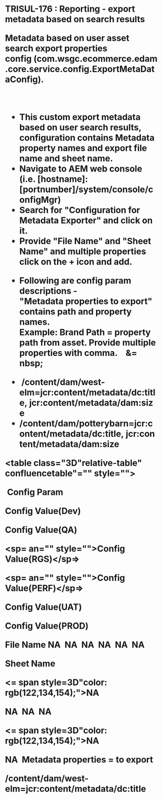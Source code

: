     
# TRISUL-176 : Reporting - export metadata based on search results&#13;&#10;    <div class="3D&quot;Section1&quot;">&#13;&#10;        <p>**Metadata based on user asset search export properties config&nbsp;(com.wsgc.ecommerce.edam.core.service.config.ExportMetaDataConfig).**</p>&#13;&#10;<p><br></p>&#13;&#10;<ul>&#13;&#10;<li>This custom export metadata based on user search results, configuration contains Metadata property names and export file name and sheet name.</li>&#13;&#10;<li>Navigate to AEM web console (i.e. [hostname]:[portnumber]/system/console/configMgr)</li>&#13;&#10;<li>Search for "Configuration for Metadata Exporter" and click on it.</li>&#13;&#10;<li>Provide "<span style="">File Name</span>" and "Sheet Name" and&nbsp;<span style="">multiple properties click on the + icon and add.</span></li>&#13;&#10;<li><p>Following are config param descriptions -<br>"Metadata properties to export"&nbsp; contains path and property names.<br><span style="" r="gb(0,0,0);&quot;">**Example**:&nbsp;<span style="">Brand Path = property path from asset. Provide multiple properties with comma.</span></span><span style="">&nbsp; &nbsp; &amp;=&#13;&#10;nbsp; &nbsp; &nbsp; &nbsp; &nbsp; &nbsp; </span></p></li>&#13;&#10;<li><span style="">&nbsp;/content/dam/west-elm=<span style="">jcr:content/metadata/dc:title,</span><span style=""><span>&nbsp;</span>jcr:content/metadata/dam:size</span></span></li>&#13;&#10;<li><span style="">/content/dam/potterybarn=</span><span style="">jcr:content/metadata/dc:title,</span><span style="">&nbsp;jcr:content/metadata/dam:size</span></li>&#13;&#10;</ul>&#13;&#10;<div class="3D&quot;table-wrap&quot;">&#13;&#10;<table class="3D&quot;relative-table" confluencetable"="" style="">&#13;&#10;<colgroup>&#13;&#10;<col style="">&#13;&#10;<col style="">&#13;&#10;<col style="">&#13;&#10;<col style="">&#13;&#10;<col style="">&#13;&#10;<col style="">&#13;&#10;<col style="">&#13;&#10;</colgroup>&#13;&#10;<thead>&#13;&#10;<tr>&#13;&#10;<th style="" class="3D&quot;confluenceTh&quot;"><p><span style="" lor:="">&nbsp;Config Param</span></p></th>&#13;&#10;<th style="" class="3D&quot;confluenceTh&quot;"><p><span style="" lor:="">Config Value(Dev)</span></p></th>&#13;&#10;<th style="" class="3D&quot;confluenceTh&quot;"><p><span style="" lor:="">Config Value(QA)</span></p></th>&#13;&#10;<th style="" colspan="3D&quot;1&quot;" class="3D&quot;confluenceTh&quot;"><p><sp= an="" style="">Config Value(RGS)</sp=></p></th>&#13;&#10;<th style="" colspan="3D&quot;1&quot;" class="3D&quot;confluenceTh&quot;"><p><sp= an="" style="">Config Value(PERF)</sp=></p></th>&#13;&#10;<th style="" class="3D&quot;confluenceTh&quot;"><p><span style="" lor:="">Config Value(UAT)</span></p></th>&#13;&#10;<th style="" class="3D&quot;confluenceTh&quot;"><p><span style="" lor:="">Config Value(PROD)</span></p></th>&#13;&#10;</tr>&#13;&#10;</thead>&#13;&#10;<tbody>&#13;&#10;<tr>&#13;&#10;<td style="" class="3D&quot;confluenceTd&quot;"><span style="" :="">File Name</span></td>&#13;&#10;<td style="" class="3D&quot;confluenceTd&quot;"><span style="" or:="">NA<span>&nbsp;</span></span></td>&#13;&#10;<td style="" class="3D&quot;confluenceTd&quot;"><span style="" or:="">NA<span>&nbsp;</span></span></td>&#13;&#10;<td style="" colspan="3D&quot;1&quot;" class="3D&quot;confluenceTd&quot;"><span style="">NA<span>&nbsp;</span></span></td>&#13;&#10;<td style="" colspan="3D&quot;1&quot;" class="3D&quot;confluenceTd&quot;"><span style="">NA<span>&nbsp;</span></span></td>&#13;&#10;<td style="" class="3D&quot;confluenceTd&quot;"><span style="" or:="">NA<span>&nbsp;</span></span></td>&#13;&#10;<td style="" class="3D&quot;confluenceTd&quot;"><span style="" or:="">NA<span>&nbsp;</span></span></td>&#13;&#10;</tr>&#13;&#10;<tr>&#13;&#10;<td style="" colspan="3D&quot;1&quot;" class="3D&quot;confluenceTd&quot;"><p>Sheet Name</p></td>&#13;&#10;<td style="" colspan="3D&quot;1&quot;" class="3D&quot;confluenceTd&quot;"><p>&lt;=&#13;&#10;span style=3D"color: rgb(122,134,154);"&gt;NA<span>&nbsp;</span></p>&#13;&#10;</td><td style="" colspan="3D&quot;1&quot;" class="3D&quot;confluenceTd&quot;"><span style="">NA<span>&nbsp;</span></span></td>&#13;&#10;<td style="" colspan="3D&quot;1&quot;" class="3D&quot;confluenceTd&quot;"><span style="">NA<span>&nbsp;</span></span></td>&#13;&#10;<td style="" colspan="3D&quot;1&quot;" class="3D&quot;confluenceTd&quot;"><span style="">NA<span>&nbsp;</span></span></td>&#13;&#10;<td style="" colspan="3D&quot;1&quot;" class="3D&quot;confluenceTd&quot;"><p>&lt;=&#13;&#10;span style=3D"color: rgb(122,134,154);"&gt;NA<span>&nbsp;</span></p>&#13;&#10;</td><td style="" colspan="3D&quot;1&quot;" class="3D&quot;confluenceTd&quot;"><span style="">NA<span>&nbsp;</span></span></td>&#13;&#10;</tr>&#13;&#10;<tr>&#13;&#10;<td style="" class="3D&quot;confluenceTd&quot;">Metadata properties =&#13;&#10;to export</td>&#13;&#10;<td style="" class="3D&quot;confluenceTd&quot;"><p><span style="" lor:="">/content/dam/west-elm=<span style="">jcr:content/metadata/dc:title</span></span></p></td>&#13;&#10;<td style="" class="3D&quot;confluenceTd&quot;"><p><br></p></td>&#13;&#10;<td style="" colspan="3D&quot;1&quot;" class="3D&quot;confluenceTd&quot;"><br>&#13;&#10;</td><td style="" colspan="3D&quot;1&quot;" class="3D&quot;confluenceTd&quot;"><br>&#13;&#10;</td><td style="" class="3D&quot;confluenceTd&quot;"><p><br></p></td>&#13;&#10;<td style="" class="3D&quot;confluenceTd&quot;"><p><br></p></td>&#13;&#10;</tr>&#13;&#10;</tbody>&#13;&#10;</table>&#13;&#10;</div>&#13;&#10;    </div>&#13;&#10;&#13;&#10;&#13;&#10;&#13;&#10;